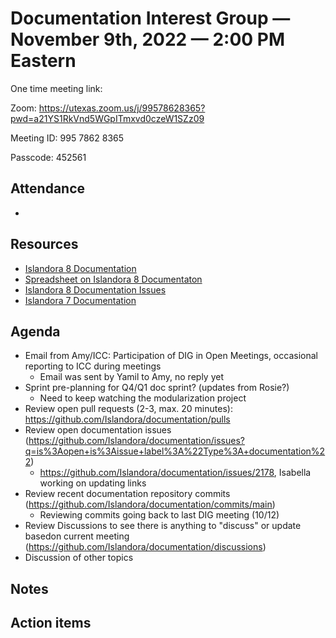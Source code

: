 # Documentation Interest Group — November 9th, 2022 — 2:00 PM Eastern

One time meeting link:

Zoom: https://utexas.zoom.us/j/99578628365?pwd=a21YS1RkVnd5WGpITmxvd0czeW1SZz09

Meeting ID: 995 7862 8365 

Passcode: 452561

## Attendance

* 
  
## Resources
* [Islandora 8 Documentation](https://islandora.github.io/documentation/)
* [Spreadsheet on Islandora 8 Documentaton](https://docs.google.com/spreadsheets/d/1E-kRw9xE60CKK0qL1-phzeVKjEZu3qBKZ9d3LH1hDEE/edit?usp=sharing)
* [Islandora 8 Documentation Issues](https://github.com/Islandora/documentation/issues?q=is%3Aopen+is%3Aissue+label%3A%22Type%3A+documentation%22)
* [Islandora 7 Documentation](https://wiki.lyrasis.org/display/ISLANDORA/Start)

## Agenda
- Email from Amy/ICC: Participation of DIG in Open Meetings, occasional reporting to ICC during meetings
    - Email was sent by Yamil to Amy, no reply yet
- Sprint pre-planning for Q4/Q1 doc sprint? (updates from Rosie?)
    - Need to keep watching the modularization project
- Review open pull requests (2-3, max. 20 minutes): https://github.com/Islandora/documentation/pulls
- Review open documentation issues (https://github.com/Islandora/documentation/issues?q=is%3Aopen+is%3Aissue+label%3A%22Type%3A+documentation%22)
    - https://github.com/Islandora/documentation/issues/2178, Isabella working on updating links
- Review recent documentation repository commits (https://github.com/Islandora/documentation/commits/main)
    - Reviewing commits going back to last DIG meeting (10/12)
- Review Discussions to see there is anything to "discuss" or update basedon current meeting (https://github.com/Islandora/documentation/discussions)
- Discussion of other topics


## Notes


## Action items
